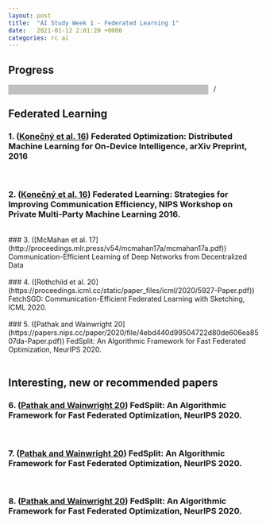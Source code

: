 ```yaml
---
layout: post
title:  "AI Study Week 1 - Federated Learning 1"
date:   2021-01-12 2:01:20 +0000
categories: rc ai
---
```

<script>
    window.onload = function(){
        const NUM_IMPLEMENTATIONS = 2
        const MIN_LENGTH = 50
        const MAX_LENGTH = 150

        let summaries = document.querySelectorAll('.summary') 
        document.getElementById('total').innerText = summaries.length + NUM_IMPLEMENTATIONS
        var entries = 0;
        var implementations = 0;
        for(elem of summaries){
            var impl =  elem.parentNode.querySelectorAll('.implementation');
            if (impl.length > 0){
                implementations += 1
            }
            var span = document.createElement('span')
            var words = elem.innerText.trim().split(" ")
            if ((words.length > MIN_LENGTH) && (words.length <= MAX_LENGTH)){
                entries += 1
                span.innerText = 'DONE'
                if (impl.length > 0){
                    span.innerText = 'DONE++'
                }
                span.className = 'done'
            }
            if (words.length > MAX_LENGTH){
                span.innerText = 'TOO LONG'
                span.className = 'too'
            }
            if (words.length <= MIN_LENGTH){
                span.innerText = 'TOO BRIEF'
                span.className = 'too'
                if ((words.length == 1) && (words[0].length == "")){
                    span.innerText = 'TODO'
                    span.className = 'todo'
                }
            }
            
            elem.parentNode.insertBefore(span, elem)
        }
    let numDone = entries + implementations;
    document.getElementById('done').innerText = numDone;
    let total = parseFloat(document.getElementById('total').innerText)
    let percent = (100. * numDone) / (1. * total)
    document.getElementById('myBar').style.width = percent + "%"
    if (percent > 33){
        document.getElementById('myBar').style.backgroundColor = 'blue'
    }

    if (percent > 67){
        document.getElementById('myBar').style.backgroundColor = 'purple'
    }

    if (percent == 100){
        document.getElementById('myBar').style.backgroundColor = 'gold'
    }

    }
</script>
<style>
    #progressOuter{
        width: 80%;
        float: left
    }
    #details{
        width: 18%;
        float: right;
    }
    #myProgress {
    width: 100%;
    background-color: silver;
    }

    #myBar {
        width: 0;
        height: 20px;
        background-color: green;
    }
    .done{
        color: green;
    }
    .too{
        color: red;
    }
    .todo{
        color: blue;
    }
</style>

## Progress 
<div>
    <div id='progressOuter'>
        <div id="myProgress">
            <div id="myBar"></div> 
        </div>
    </div>
    <div id='details'>
        <span id='done'></span>
        <span>/</span>
        <span id='total'></span>
    </div>
</div>
<br>

## Federated Learning

### 1. ([Konečný et al. 16](https://arxiv.org/pdf/1610.02527.pdf)) Federated Optimization: Distributed Machine Learning for On-Device Intelligence, arXiv Preprint, 2016
<div class='paper'>
    <div class='summary'>
    </div>
</div>
<br>

### 2. ([Konečný et al. 16](https://arxiv.org/abs/1610.05492)) Federated Learning: Strategies for Improving Communication Efficiency, NIPS Workshop on Private Multi-Party Machine Learning 2016.
<div class='paper'>
    <div class='summary'> 
    </div>
    
</div>
<br>
### 3. ([McMahan et al. 17](http://proceedings.mlr.press/v54/mcmahan17a/mcmahan17a.pdf)) Communication-Efficient Learning of Deep Networks from Decentralized Data
<div class='paper'>
    <div class='summary'> 
    </div>
</div>
<br>
### 4. ([Rothchild et al. 20](https://proceedings.icml.cc/static/paper_files/icml/2020/5927-Paper.pdf)) FetchSGD: Communication-Efficient Federated Learning with Sketching, ICML 2020.
<div class='paper'>
    <div class='summary'>
    </div>
</div>
<br>
### 5. ([Pathak and Wainwright 20](https://papers.nips.cc/paper/2020/file/4ebd440d99504722d80de606ea8507da-Paper.pdf)) FedSplit: An Algorithmic Framework for Fast Federated Optimization, NeurIPS 2020.
<div class='paper'>
    <div class='summary'>
    </div>
</div>
<br>

## Interesting, new or recommended papers

### 6. ([Pathak and Wainwright 20](https://papers.nips.cc/paper/2020/file/4ebd440d99504722d80de606ea8507da-Paper.pdf)) FedSplit: An Algorithmic Framework for Fast Federated Optimization, NeurIPS 2020.
<div class='paper'>
    <div class='summary'>
    </div>
</div>
<br>

### 7. ([Pathak and Wainwright 20](https://papers.nips.cc/paper/2020/file/4ebd440d99504722d80de606ea8507da-Paper.pdf)) FedSplit: An Algorithmic Framework for Fast Federated Optimization, NeurIPS 2020.
<div class='paper'>
    <div class='summary'>
    </div>
</div>
<br>

### 8. ([Pathak and Wainwright 20](https://papers.nips.cc/paper/2020/file/4ebd440d99504722d80de606ea8507da-Paper.pdf)) FedSplit: An Algorithmic Framework for Fast Federated Optimization, NeurIPS 2020.
<div class='paper'>
    <div class='summary'>
    </div>
</div>
<br>
